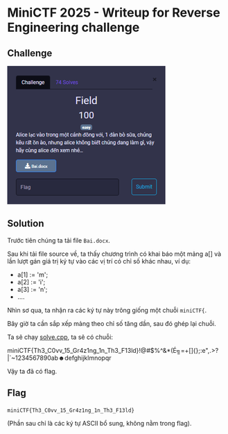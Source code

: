 # MiniCTF 2025 - Writeup for Reverse Engineering challenge

## Challenge

![alt text](image.png)

## Solution

Trước tiên chúng ta tải file `Bai.docx`.

Sau khi tải file source về, ta thấy chương trình có khai báo một mảng a[] và lần lượt gán giá trị ký tự vào các vị trí có chỉ số khác nhau, ví dụ:
- a[1] := 'm';
- a[2] := 'i';
- a[3] := 'n';
- ....

Nhìn sơ qua, ta nhận ra các ký tự này trông giống một chuỗi `miniCTF{`.

Bây giờ ta cần sắp xếp mảng theo chỉ số tăng dần, sau đó ghép lại chuỗi.

Ta sẽ chạy [solve.cpp](solve.cpp), ta sẽ có chuỗi:

 miniCTF{Th3_C0vv_15_Gr4z1ng_1n_Th3_F13ld}!@#$%^&*(É╗=+[]{};:e",.>?|\`~1234567890ab☻defghijklmnopqr

Vậy ta đã có flag.

## Flag
`miniCTF{Th3_C0vv_15_Gr4z1ng_1n_Th3_F13ld}`

(Phần sau chỉ là các ký tự ASCII bổ sung, không nằm trong flag).